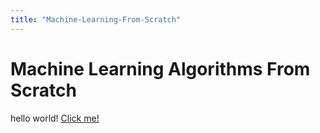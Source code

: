 ```yaml
---
title: "Machine-Learning-From-Scratch"
---
```


# Machine Learning Algorithms From Scratch
hello world!
<a href="/blog">Click me!</a>
